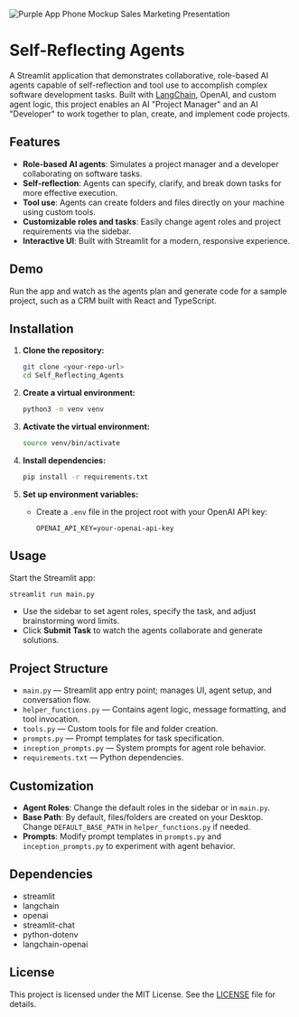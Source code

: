 ![Purple App Phone Mockup Sales Marketing Presentation](https://github.com/user-attachments/assets/2956de63-dc1b-4eea-a196-258b45c18989)

# Self-Reflecting Agents

A Streamlit application that demonstrates collaborative, role-based AI agents capable of self-reflection and tool use to accomplish complex software development tasks. Built with [LangChain](https://github.com/langchain-ai/langchain), OpenAI, and custom agent logic, this project enables an AI "Project Manager" and an AI "Developer" to work together to plan, create, and implement code projects.

## Features
- **Role-based AI agents**: Simulates a project manager and a developer collaborating on software tasks.
- **Self-reflection**: Agents can specify, clarify, and break down tasks for more effective execution.
- **Tool use**: Agents can create folders and files directly on your machine using custom tools.
- **Customizable roles and tasks**: Easily change agent roles and project requirements via the sidebar.
- **Interactive UI**: Built with Streamlit for a modern, responsive experience.

## Demo
Run the app and watch as the agents plan and generate code for a sample project, such as a CRM built with React and TypeScript.

## Installation

1. **Clone the repository:**
   ```bash
   git clone <your-repo-url>
   cd Self_Reflecting_Agents
   ```

2. **Create a virtual environment:**
   ```bash
   python3 -m venv venv
   ```

3. **Activate the virtual environment:**
   ```bash
   source venv/bin/activate
   ```

4. **Install dependencies:**
   ```bash
   pip install -r requirements.txt
   ```

5. **Set up environment variables:**
   - Create a `.env` file in the project root with your OpenAI API key:
     ```env
     OPENAI_API_KEY=your-openai-api-key
     ```

## Usage

Start the Streamlit app:
```bash
streamlit run main.py
```

- Use the sidebar to set agent roles, specify the task, and adjust brainstorming word limits.
- Click **Submit Task** to watch the agents collaborate and generate solutions.

## Project Structure
- `main.py` — Streamlit app entry point; manages UI, agent setup, and conversation flow.
- `helper_functions.py` — Contains agent logic, message formatting, and tool invocation.
- `tools.py` — Custom tools for file and folder creation.
- `prompts.py` — Prompt templates for task specification.
- `inception_prompts.py` — System prompts for agent role behavior.
- `requirements.txt` — Python dependencies.

## Customization
- **Agent Roles**: Change the default roles in the sidebar or in `main.py`.
- **Base Path**: By default, files/folders are created on your Desktop. Change `DEFAULT_BASE_PATH` in `helper_functions.py` if needed.
- **Prompts**: Modify prompt templates in `prompts.py` and `inception_prompts.py` to experiment with agent behavior.

## Dependencies
- streamlit
- langchain
- openai
- streamlit-chat
- python-dotenv
- langchain-openai

## License

This project is licensed under the MIT License. See the [LICENSE](LICENSE) file for details.
